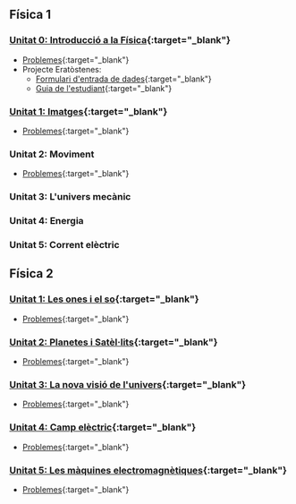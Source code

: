 ## Física 1

### [Unitat 0: Introducció a la Física](00_intro_fisica/intro_fisica.md){:target="_blank"}
* [Problemes](00_intro_fisica/intro_prob.md){:target="_blank"}
* Projecte Eratòstenes: 
	* [Formulari d'entrada de dades](https://goo.gl/HovCaZ){:target="_blank"}
	* [Guia de l'estudiant](http://difusion.df.uba.ar/Erat/InstructivoEratostenes2012.pdf){:target="_blank"}

### [Unitat 1: Imatges](01_imatges/01_imatges.md){:target="_blank"}
* [Problemes](01_imatges/01_imatges_prob.md){:target="_blank"}

### Unitat 2: Moviment
* [Problemes](02_moviment/02_moviment_prob.md){:target="_blank"}

### Unitat 3: L'univers mecànic
### Unitat 4: Energia
### Unitat 5: Corrent elèctric

## Física 2

### [Unitat 1: Les ones i el so](06_ones/ones.md){:target="_blank"}
* [Problemes](06_ones/problemes_ones.md){:target="_blank"}

### [Unitat 2: Planetes i Satèl·lits](07_gravitacio/gravitacio.md){:target="_blank"}
* [Problemes](07_gravitacio/problemes_gravitacio.md){:target="_blank"}

### [Unitat 3: La nova visió de l'univers](08_fisica_moderna/moderna.md){:target="_blank"}
* [Problemes](08_fisica_moderna/problemes_moderna.md){:target="_blank"}

### [Unitat 4: Camp elèctric](09_camp_electric/camp_electric.md){:target="_blank"}
* [Problemes](09_camp_electric/problemes_camp_electric.md){:target="_blank"}

### [Unitat 5: Les màquines electromagnètiques](10_electromagnetisme/electromagnetisme.md){:target="_blank"}
* [Problemes](10_electromagnetisme/problemes_electromagnetisme.md){:target="_blank"}
